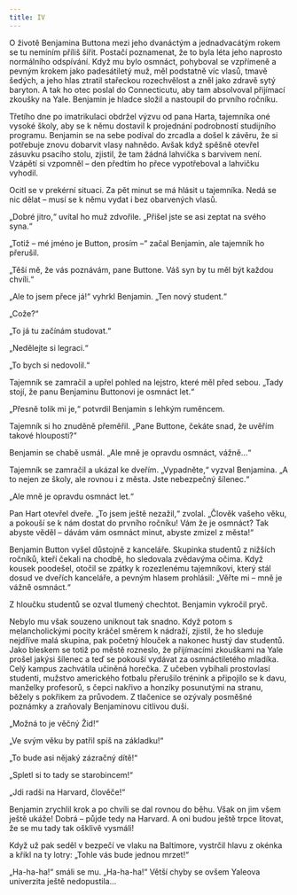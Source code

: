 ```yaml
---
title: IV
---
```


  

O životě Benjamina Buttona mezi jeho dvanáctým a jednadvacátým rokem se tu nemíním příliš šířit. Postačí poznamenat, že to byla léta jeho naprosto normálního odspívání. Když mu bylo osmnáct, pohyboval se vzpřímeně a pevným krokem jako padesátiletý muž, měl podstatně víc vlasů, tmavě šedých, a jeho hlas ztratil stařeckou rozechvělost a zněl jako zdravě sytý baryton. A tak ho otec poslal do Connecticutu, aby tam absolvoval přijímací zkoušky na Yale. Benjamin je hladce složil a nastoupil do prvního ročníku.

Třetího dne po imatrikulaci obdržel výzvu od pana Harta, tajemníka oné vysoké školy, aby se k němu dostavil k projednání podrobností studijního programu. Benjamin se na sebe podíval do zrcadla a došel k závěru, že si potřebuje znovu dobarvit vlasy nahnědo. Avšak když spěšně otevřel zásuvku psacího stolu, zjistil, že tam žádná lahvička s barvivem není. Vzápětí si vzpomněl – den předtím ho přece vypotřeboval a lahvičku vyhodil.

Ocitl se v prekérní situaci. Za pět minut se má hlásit u tajemníka. Nedá se nic dělat – musí se k němu vydat i bez obarvených vlasů.

„Dobré jitro,“ uvítal ho muž zdvořile. „Přišel jste se asi zeptat na svého syna.“

„Totiž – mé jméno je Button, prosím –“ začal Benjamin, ale tajemník ho přerušil.

„Těší mě, že vás poznávám, pane Buttone. Váš syn by tu měl být každou chvíli.“

„Ale to jsem přece já!“ vyhrkl Benjamin. „Ten nový student.“

„Cože?“

„To já tu začínám studovat.“

„Nedělejte si legraci.“

„To bych si nedovolil.“

Tajemník se zamračil a upřel pohled na lejstro, které měl před sebou. „Tady stojí, že panu Benjaminu Buttonovi je osmnáct let.“

„Přesně tolik mi je,“ potvrdil Benjamin s lehkým ruměncem.

Tajemník si ho znuděně přeměřil. „Pane Buttone, čekáte snad, že uvěřím takové hlouposti?“

Benjamin se chabě usmál. „Ale mně je opravdu osmnáct, vážně…“

Tajemník se zamračil a ukázal ke dveřím. „Vypadněte,“ vyzval Benjamina. „A to nejen ze školy, ale rovnou i z města. Jste nebezpečný šílenec.“

„Ale mně je opravdu osmnáct let.“

Pan Hart otevřel dveře. „To jsem ještě nezažil,“ zvolal. „Člověk vašeho věku, a pokouší se k nám dostat do prvního ročníku! Vám že je osmnáct? Tak abyste věděl – dávám vám osmnáct minut, abyste zmizel z města!“

Benjamin Button vyšel důstojně z kanceláře. Skupinka studentů z nižších ročníků, kteří čekali na chodbě, ho sledovala zvědavýma očima. Když kousek poodešel, otočil se zpátky k rozezlenému tajemníkovi, který stál dosud ve dveřích kanceláře, a pevným hlasem prohlásil: „Věřte mi – mně je vážně osmnáct.“

Z hloučku studentů se ozval tlumený chechtot. Benjamin vykročil pryč.

Nebylo mu však souzeno uniknout tak snadno. Když potom s melancholickými pocity kráčel směrem k nádraží, zjistil, že ho sleduje nejdříve malá skupina, pak početný hlouček a nakonec hustý dav studentů. Jako bleskem se totiž po městě rozneslo, že přijímacími zkouškami na Yale prošel jakýsi šílenec a teď se pokouší vydávat za osmnáctiletého mladíka. Celý kampus zachvátila učiněná horečka. Z učeben vybíhali prostovlasí studenti, mužstvo amerického fotbalu přerušilo trénink a připojilo se k davu, manželky profesorů, s čepci nakřivo a honzíky posunutými na stranu, běžely s pokřikem za průvodem. Z tlačenice se ozývaly posměšné poznámky a zraňovaly Benjaminovu citlivou duši.

„Možná to je věčný Žid!“

„Ve svým věku by patřil spíš na základku!“

„To bude asi nějaký zázračný dítě!“

„Spletl si to tady se starobincem!“

„Jdi radši na Harvard, člověče!“

Benjamin zrychlil krok a po chvíli se dal rovnou do běhu. Však on jim všem ještě ukáže! Dobrá – půjde tedy na Harvard. A oni budou ještě trpce litovat, že se mu tady tak ošklivě vysmáli!

Když už pak seděl v bezpečí ve vlaku na Baltimore, vystrčil hlavu z okénka a křikl na ty lotry: „Tohle vás bude jednou mrzet!“

„Ha-ha-ha!“ smáli se mu. „Ha-ha-ha!“ Větší chyby se ovšem Yaleova univerzita ještě nedopustila…
